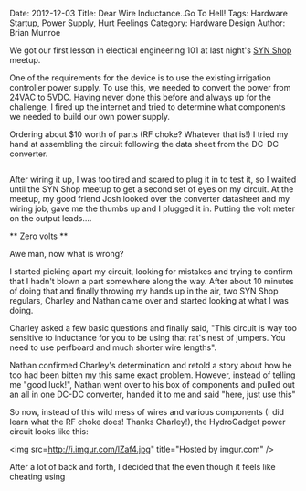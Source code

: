 Date: 2012-12-03
Title: Dear Wire Inductance..Go To Hell!
Tags: Hardware Startup, Power Supply, Hurt Feelings
Category: Hardware Design
Author: Brian Munroe


We got our first lesson in electical engineering 101 at last night's [SYN
Shop](https://synshop.org) meetup.


One of the requirements for the device is to use the existing irrigation
controller power supply.  To use this, we needed to convert the power from 24VAC to
5VDC.  Having never done this before and always up for the challenge, I fired up the internet and tried to determine
what components we needed to build our own power supply.


Ordering about $10 worth of parts (RF choke?  Whatever that is!) I tried my hand
at assembling the circuit following the data sheet from the DC-DC converter.


<img src="http://i.imgur.com/kbABb.jpg?sss" alt="" title="Hosted by imgur.com" />


After wiring it up, I was too tired and scared to plug it in to test it, so I
waited until the SYN Shop meetup to get a second set of eyes on my circuit.  At
the meetup, my good friend Josh looked over the converter datasheet and my wiring
job, gave me the thumbs up and I plugged it in.  Putting the volt meter on the
output leads....


** Zero volts **


Awe man, now what is wrong?


I started picking apart my circuit, looking for mistakes and trying to confirm
that I hadn't blown a part somewhere along the way.  After about 10 minutes of
doing that and finally throwing my hands up in the air, two SYN Shop regulars, Charley and Nathan came over and started looking at what I was doing.


Charley asked a few basic questions and finally said, "This circuit is way too
sensitive to inductance for you to be using that rat's nest of jumpers.  You need
to use perfboard and much shorter wire lengths".


Nathan confirmed Charley's determination and retold a story about how he too had
been bitten my this same exact problem.  However, instead of telling me "good
luck!", Nathan went over to his box of components and pulled out an all in one
DC-DC converter, handed it to me and said "here, just use this"

So now, instead of this wild mess of wires and various components (I did learn
what the RF choke does!  Thanks Charley!), the HydroGadget power circuit looks
like this:

<img src=http://i.imgur.com/lZaf4.jpg" title="Hosted by imgur.com" />


After a lot of back and forth, I decided that the even though it feels like
cheating using 

